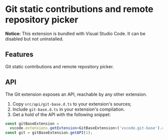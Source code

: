 # Git static contributions and remote repository picker

**Notice:** This extension is bundled with Visual Studio Code. It can be disabled but not uninstalled.

## Features

Git static contributions and remote repository picker.

## API

The Git extension exposes an API, reachable by any other extension.

1. Copy `src/api/git-base.d.ts` to your extension's sources;
2. Include `git-base.d.ts` in your extension's compilation.
3. Get a hold of the API with the following snippet:

```ts
const gitBaseExtension =
  vscode.extensions.getExtension<GitBaseExtension>('vscode.git-base').exports;
const git = gitBaseExtension.getAPI(1);
```
